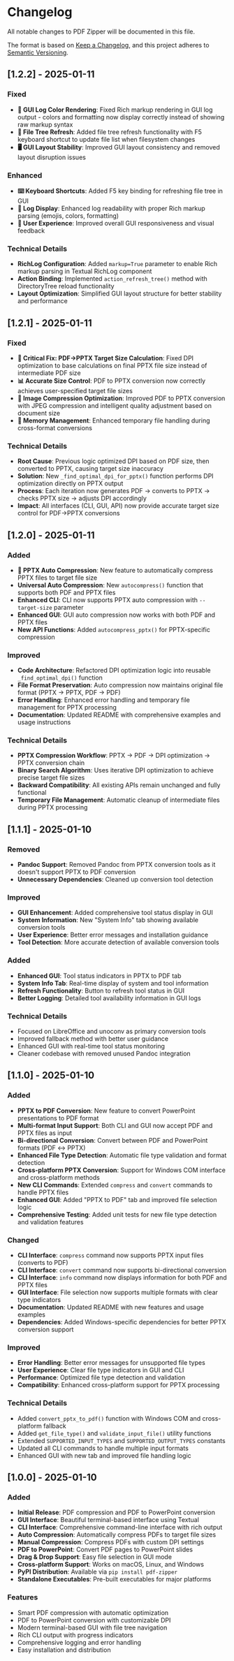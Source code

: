 # Changelog

All notable changes to PDF Zipper will be documented in this file.

The format is based on [Keep a Changelog](https://keepachangelog.com/en/1.0.0/),
and this project adheres to [Semantic Versioning](https://semver.org/spec/v2.0.0.html).

## [1.2.2] - 2025-01-11

### Fixed
- **🎨 GUI Log Color Rendering**: Fixed Rich markup rendering in GUI log output - colors and formatting now display correctly instead of showing raw markup syntax
- **🔄 File Tree Refresh**: Added file tree refresh functionality with F5 keyboard shortcut to update file list when filesystem changes
- **🖥️ GUI Layout Stability**: Improved GUI layout consistency and removed layout disruption issues

### Enhanced
- **⌨️ Keyboard Shortcuts**: Added F5 key binding for refreshing file tree in GUI
- **📝 Log Display**: Enhanced log readability with proper Rich markup parsing (emojis, colors, formatting)
- **🔧 User Experience**: Improved overall GUI responsiveness and visual feedback

### Technical Details
- **RichLog Configuration**: Added `markup=True` parameter to enable Rich markup parsing in Textual RichLog component
- **Action Binding**: Implemented `action_refresh_tree()` method with DirectoryTree reload functionality
- **Layout Optimization**: Simplified GUI layout structure for better stability and performance

## [1.2.1] - 2025-01-11

### Fixed
- **🎯 Critical Fix: PDF→PPTX Target Size Calculation**: Fixed DPI optimization to base calculations on final PPTX file size instead of intermediate PDF size
- **📊 Accurate Size Control**: PDF to PPTX conversion now correctly achieves user-specified target file sizes
- **🔧 Image Compression Optimization**: Improved PDF to PPTX conversion with JPEG compression and intelligent quality adjustment based on document size
- **💾 Memory Management**: Enhanced temporary file handling during cross-format conversions

### Technical Details
- **Root Cause**: Previous logic optimized DPI based on PDF size, then converted to PPTX, causing target size inaccuracy
- **Solution**: New `_find_optimal_dpi_for_pptx()` function performs DPI optimization directly on PPTX output
- **Process**: Each iteration now generates PDF → converts to PPTX → checks PPTX size → adjusts DPI accordingly
- **Impact**: All interfaces (CLI, GUI, API) now provide accurate target size control for PDF→PPTX conversions

## [1.2.0] - 2025-01-11

### Added
- **🎯 PPTX Auto Compression**: New feature to automatically compress PPTX files to target file size
- **Universal Auto Compression**: New `autocompress()` function that supports both PDF and PPTX files
- **Enhanced CLI**: CLI now supports PPTX auto compression with `--target-size` parameter
- **Enhanced GUI**: GUI auto compression now works with both PDF and PPTX files
- **New API Functions**: Added `autocompress_pptx()` for PPTX-specific compression

### Improved
- **Code Architecture**: Refactored DPI optimization logic into reusable `_find_optimal_dpi()` function
- **File Format Preservation**: Auto compression now maintains original file format (PPTX → PPTX, PDF → PDF)
- **Error Handling**: Enhanced error handling and temporary file management for PPTX processing
- **Documentation**: Updated README with comprehensive examples and usage instructions

### Technical Details
- **PPTX Compression Workflow**: PPTX → PDF → DPI optimization → PPTX conversion chain
- **Binary Search Algorithm**: Uses iterative DPI optimization to achieve precise target file sizes
- **Backward Compatibility**: All existing APIs remain unchanged and fully functional
- **Temporary File Management**: Automatic cleanup of intermediate files during PPTX processing

## [1.1.1] - 2025-01-10

### Removed
- **Pandoc Support**: Removed Pandoc from PPTX conversion tools as it doesn't support PPTX to PDF conversion
- **Unnecessary Dependencies**: Cleaned up conversion tool detection

### Improved
- **GUI Enhancement**: Added comprehensive tool status display in GUI
- **System Information**: New "System Info" tab showing available conversion tools
- **User Experience**: Better error messages and installation guidance
- **Tool Detection**: More accurate detection of available conversion tools

### Added
- **Enhanced GUI**: Tool status indicators in PPTX to PDF tab
- **System Info Tab**: Real-time display of system and tool information
- **Refresh Functionality**: Button to refresh tool status in GUI
- **Better Logging**: Detailed tool availability information in GUI logs

### Technical Details
- Focused on LibreOffice and unoconv as primary conversion tools
- Improved fallback method with better user guidance
- Enhanced GUI with real-time tool status monitoring
- Cleaner codebase with removed unused Pandoc integration

## [1.1.0] - 2025-01-10

### Added
- **PPTX to PDF Conversion**: New feature to convert PowerPoint presentations to PDF format
- **Multi-format Input Support**: Both CLI and GUI now accept PDF and PPTX files as input
- **Bi-directional Conversion**: Convert between PDF and PowerPoint formats (PDF ↔ PPTX)
- **Enhanced File Type Detection**: Automatic file type validation and format detection
- **Cross-platform PPTX Conversion**: Support for Windows COM interface and cross-platform methods
- **New CLI Commands**: Extended `compress` and `convert` commands to handle PPTX files
- **Enhanced GUI**: Added "PPTX to PDF" tab and improved file selection logic
- **Comprehensive Testing**: Added unit tests for new file type detection and validation features

### Changed
- **CLI Interface**: `compress` command now supports PPTX input files (converts to PDF)
- **CLI Interface**: `convert` command now supports bi-directional conversion
- **CLI Interface**: `info` command now displays information for both PDF and PPTX files
- **GUI Interface**: File selection now supports multiple formats with clear type indicators
- **Documentation**: Updated README with new features and usage examples
- **Dependencies**: Added Windows-specific dependencies for better PPTX conversion support

### Improved
- **Error Handling**: Better error messages for unsupported file types
- **User Experience**: Clear file type indicators in GUI and CLI
- **Performance**: Optimized file type detection and validation
- **Compatibility**: Enhanced cross-platform support for PPTX processing

### Technical Details
- Added `convert_pptx_to_pdf()` function with Windows COM and cross-platform fallback
- Added `get_file_type()` and `validate_input_file()` utility functions
- Extended `SUPPORTED_INPUT_TYPES` and `SUPPORTED_OUTPUT_TYPES` constants
- Updated all CLI commands to handle multiple input formats
- Enhanced GUI with new tab and improved file handling logic

## [1.0.0] - 2025-01-10

### Added
- **Initial Release**: PDF compression and PDF to PowerPoint conversion
- **GUI Interface**: Beautiful terminal-based interface using Textual
- **CLI Interface**: Comprehensive command-line interface with rich output
- **Auto Compression**: Automatically compress PDFs to target file sizes
- **Manual Compression**: Compress PDFs with custom DPI settings
- **PDF to PowerPoint**: Convert PDF pages to PowerPoint slides
- **Drag & Drop Support**: Easy file selection in GUI mode
- **Cross-platform Support**: Works on macOS, Linux, and Windows
- **PyPI Distribution**: Available via `pip install pdf-zipper`
- **Standalone Executables**: Pre-built executables for major platforms

### Features
- Smart PDF compression with automatic optimization
- PDF to PowerPoint conversion with customizable DPI
- Modern terminal-based GUI with file tree navigation
- Rich CLI output with progress indicators
- Comprehensive logging and error handling
- Easy installation and distribution
